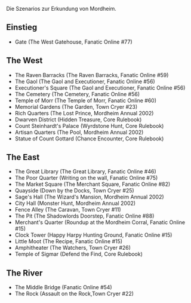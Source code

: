 Die Szenarios zur Erkundung von Mordheim.  

## Einstieg
 - Gate (The West Gatehouse, Fanatic Online #77)  

## The West
 - The Raven Barracks (The Raven Barracks, Fanatic Online #59)  
 - The Gaol (The Gaol and Executioner, Fanatic Online #56)  
 - Executioner's Square (The Gaol and Executioner, Fanatic Online #56)  
 - The Cemetery  (The Cemetery, Fanatic Online #56)  
 - Temple of Morr (The Temple of Morr, Fanatic Online #60)  
 - Memorial Gardens (The Garden, Town Cryer #23)  
 - Rich Quarters (The Lost Prince, Mordheim Annual 2002)  
 - Dwarven District (Hidden Treasure, Core Rulebook)  
 - Count Steinhardt's Palace (Wyrdstone Hunt, Core Rulebook)  
 - Artisan Quarters (The Pool, Mordheim Annual 2002)  
 - Statue of Count Gottard (Chance Encounter, Core Rulebook)  

## The East  
 - The Great Library (The Great Library, Fanatic Online #46)  
 - The Poor Quarter (Writing on the wall, Fanatic Online #75)  
 - The Market Square (The Merchant Square, Fanatic Online #82)  
 - Quayside (Down by the Docks, Town Cryer #25)  
 - Sage's Hall (The Wizard's Mansion, Mordheim Annual 2002)  
 - City Hall (Monster Hunt, Mordheim Annual 2002)  
 - Fence Alley (The Caravan, Town Cryer #11)  
 - The Pit (The Shadowlords Doorstep, Fanatic Online #88)  
 - Merchant's Quarter (Roundup at the Mordheim Corral, Fanatic Online #15)  
 - Clock Tower (Happy Harpy Hunting Ground, Fanatic Online #15)  
 - Little Moot (The Recipe, Fanatic Online #15)  
 - Amphitheater (The Watchers, Town Cryer #26)  
 - Temple of Sigmar (Defend the Find, Core Rulebook)  

## The River
 - The Middle Bridge (Fanatic Online #54)  
 - The Rock (Assault on the Rock,Town Cryer #22)  
